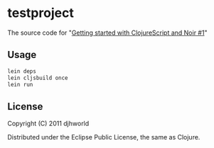 # testproject

The source code for "[Getting started with ClojureScript and Noir #1](http://djhworld.github.com/2012/02/12/getting-started-with-clojurescript-and-noir.html)"

## Usage

```bash
lein deps
lein cljsbuild once
lein run
```

## License

Copyright (C) 2011 djhworld

Distributed under the Eclipse Public License, the same as Clojure.

